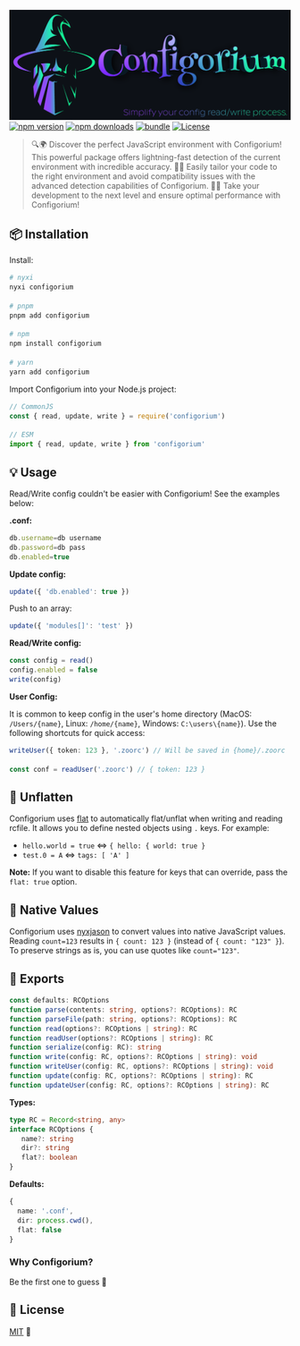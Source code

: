 [![cover][cover-src]][cover-href]
[![npm version][npm-version-src]][npm-version-href] 
[![npm downloads][npm-downloads-src]][npm-downloads-href] 
[![bundle][bundle-src]][bundle-href] 
[![License][license-src]][license-href]

> 🔍🌍 Discover the perfect JavaScript environment with Configorium! This powerful package offers lightning-fast detection of the current environment with incredible accuracy. 🕵️‍♂️ Easily tailor your code to the right environment and avoid compatibility issues with the advanced detection capabilities of Configorium. 💪🏼 Take your development to the next level and ensure optimal performance with Configorium!

## 📦 Installation

Install:

```bash
# nyxi
nyxi configorium

# pnpm
pnpm add configorium

# npm
npm install configorium

# yarn
yarn add configorium
```

Import Configorium into your Node.js project:

```ts
// CommonJS
const { read, update, write } = require('configorium')

// ESM
import { read, update, write } from 'configorium'
```

## 💡 Usage

Read/Write config couldn't be easier with Configorium! See the examples below:

**.conf:**

```ts
db.username=db username
db.password=db pass
db.enabled=true
```

**Update config:**

```ts
update({ 'db.enabled': true })
```

Push to an array:

```ts
update({ 'modules[]': 'test' })
```

**Read/Write config:**

```ts
const config = read()
config.enabled = false
write(config)
```

**User Config:**

It is common to keep config in the user's home directory (MacOS: `/Users/{name}`, Linux: `/home/{name}`, Windows: `C:\users\{name}`). Use the following shortcuts for quick access:

```ts
writeUser({ token: 123 }, '.zoorc') // Will be saved in {home}/.zoorc

const conf = readUser('.zoorc') // { token: 123 }
```

## 🔄 Unflatten

Configorium uses [flat](https://www.npmjs.com/package/flat) to automatically flat/unflat when writing and reading rcfile. It allows you to define nested objects using `.` keys. For example:

- `hello.world = true` <=> `{ hello: { world: true }`
- `test.0 = A` <=> `tags: [ 'A' ]`

**Note:** If you want to disable this feature for keys that can override, pass the `flat: true` option.

## 🌟 Native Values

Configorium uses [nyxjason](https://www.npmjs.com/package/nyxjason) to convert values into native JavaScript values. Reading `count=123` results in `{ count: 123 }` (instead of `{ count: "123" }`). To preserve strings as is, you can use quotes like `count="123"`.

## 🚀 Exports

```ts
const defaults: RCOptions
function parse(contents: string, options?: RCOptions): RC
function parseFile(path: string, options?: RCOptions): RC
function read(options?: RCOptions | string): RC
function readUser(options?: RCOptions | string): RC
function serialize(config: RC): string
function write(config: RC, options?: RCOptions | string): void
function writeUser(config: RC, options?: RCOptions | string): void
function update(config: RC, options?: RCOptions | string): RC
function updateUser(config: RC, options?: RCOptions | string): RC
```

**Types:**

```ts
type RC = Record<string, any>
interface RCOptions {
   name?: string
   dir?: string
   flat?: boolean
}
```

**Defaults:**

```ts
{
  name: '.conf',
  dir: process.cwd(),
  flat: false
}
```

### Why Configorium?

Be the first one to guess 🐇 <!-- Hint: do research about rc files history -->

## 📜 License

[MIT](./LICENSE) 💞

<!-- Badges -->

[npm-version-src]: https://img.shields.io/npm/v/dynot?style=flat&colorA=18181B&colorB=14F195
[npm-version-href]: https://npmjs.com/package/configorium
[npm-downloads-src]: https://img.shields.io/npm/dm/configorium?style=flat&colorA=18181B&colorB=14F195
[npm-downloads-href]: https://npmjs.com/package/configorium
[bundle-src]: https://img.shields.io/bundlephobia/minzip/configorium?style=flat&colorA=18181B&colorB=14F195
[bundle-href]: https://bundlephobia.com/result?p=configorium
[license-src]: https://img.shields.io/github/license/nyxblabs/configorium.svg?style=flat&colorA=18181B&colorB=14F195
[license-href]: https://github.com/nyxblabs/configorium/blob/main/LICENSE

<!-- Cover -->
[cover-src]: https://raw.githubusercontent.com/nyxblabs/configorium/main/.github/cover-github-configorium.png
[cover-href]: https://💻nyxb.ws
